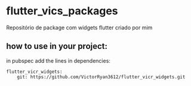 # flutter_vics_packages
Repositório de package com widgets flutter criado por mim

## how to use in your project:
in pubspec add the lines in dependencies:

```
flutter_vicr_widgets:
    git: https://github.com/VictorRyan3612/flutter_vicr_widgets.git
```
